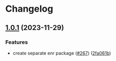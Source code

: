 # Changelog

## [1.0.1](https://github.com/ChainSafe/discv5/compare/enr-v0.1.0...enr-v1.0.1) (2023-11-29)


### Features

* create separate enr package ([#267](https://github.com/ChainSafe/discv5/issues/267)) ([2fa061b](https://github.com/ChainSafe/discv5/commit/2fa061bded9bdc5a2383b02db42cb08f8330ac00))
